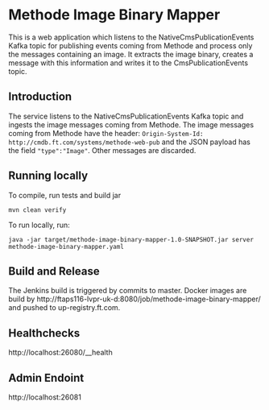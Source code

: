 # Methode Image Binary Mapper
This is a web application which listens to the NativeCmsPublicationEvents Kafka topic for publishing events coming from Methode and process only the messages
containing an image. It extracts the image binary, creates a message with this information and writes it to the CmsPublicationEvents topic.

## Introduction

The service listens to the NativeCmsPublicationEvents Kafka topic and ingests the image messages coming from Methode.
The image messages coming from Methode have the header: `Origin-System-Id: http://cmdb.ft.com/systems/methode-web-pub` and the JSON payload has the 
field `"type":"Image"`. Other messages are discarded.

## Running locally
To compile, run tests and build jar
    
    mvn clean verify 

To run locally, run:
    
    java -jar target/methode-image-binary-mapper-1.0-SNAPSHOT.jar server methode-image-binary-mapper.yaml

## Build and Release
The Jenkins build is triggered by commits to master. Docker images are build by http://ftaps116-lvpr-uk-d:8080/job/methode-image-binary-mapper/ and pushed
to up-registry.ft.com.

## Healthchecks 
http://localhost:26080/__health

## Admin Endoint
http://localhost:26081